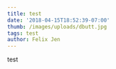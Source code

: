 ```yaml
---
title: test
date: '2018-04-15T18:52:39-07:00'
thumb: /images/uploads/dbutt.jpg
tags: test
author: Felix Jen
---
```

test
